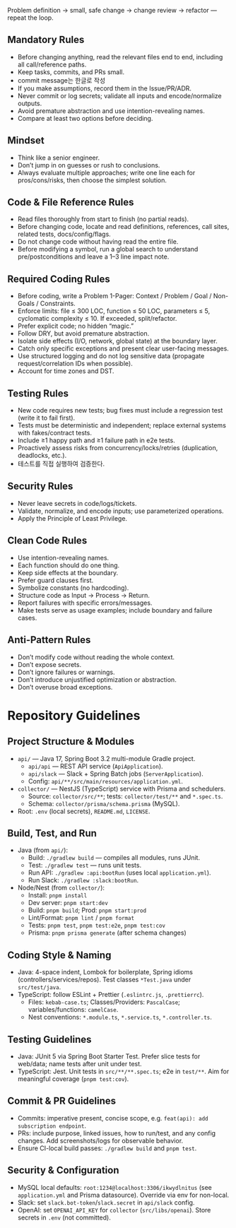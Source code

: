 
Problem definition → small, safe change → change review → refactor — repeat the loop.

## Mandatory Rules

- Before changing anything, read the relevant files end to end, including all call/reference paths.
- Keep tasks, commits, and PRs small.
- commit message는 한글로 작성
- If you make assumptions, record them in the Issue/PR/ADR.
- Never commit or log secrets; validate all inputs and encode/normalize outputs.
- Avoid premature abstraction and use intention-revealing names.
- Compare at least two options before deciding.

## Mindset

- Think like a senior engineer.
- Don’t jump in on guesses or rush to conclusions.
- Always evaluate multiple approaches; write one line each for pros/cons/risks, then choose the simplest solution.

## Code & File Reference Rules

- Read files thoroughly from start to finish (no partial reads).
- Before changing code, locate and read definitions, references, call sites, related tests, docs/config/flags.
- Do not change code without having read the entire file.
- Before modifying a symbol, run a global search to understand pre/postconditions and leave a 1–3 line impact note.

## Required Coding Rules

- Before coding, write a Problem 1-Pager: Context / Problem / Goal / Non-Goals / Constraints.
- Enforce limits: file ≤ 300 LOC, function ≤ 50 LOC, parameters ≤ 5, cyclomatic complexity ≤ 10. If exceeded, split/refactor.
- Prefer explicit code; no hidden “magic.”
- Follow DRY, but avoid premature abstraction.
- Isolate side effects (I/O, network, global state) at the boundary layer.
- Catch only specific exceptions and present clear user-facing messages.
- Use structured logging and do not log sensitive data (propagate request/correlation IDs when possible).
- Account for time zones and DST.

## Testing Rules

- New code requires new tests; bug fixes must include a regression test (write it to fail first).
- Tests must be deterministic and independent; replace external systems with fakes/contract tests.
- Include ≥1 happy path and ≥1 failure path in e2e tests.
- Proactively assess risks from concurrency/locks/retries (duplication, deadlocks, etc.).
- 테스트를 직접 실행하여 검증한다.

## Security Rules

- Never leave secrets in code/logs/tickets.
- Validate, normalize, and encode inputs; use parameterized operations.
- Apply the Principle of Least Privilege.

## Clean Code Rules

- Use intention-revealing names.
- Each function should do one thing.
- Keep side effects at the boundary.
- Prefer guard clauses first.
- Symbolize constants (no hardcoding).
- Structure code as Input → Process → Return.
- Report failures with specific errors/messages.
- Make tests serve as usage examples; include boundary and failure cases.

## Anti-Pattern Rules

- Don’t modify code without reading the whole context.
- Don’t expose secrets.
- Don’t ignore failures or warnings.
- Don’t introduce unjustified optimization or abstraction.
- Don’t overuse broad exceptions.

# Repository Guidelines

## Project Structure & Modules
- `api/` — Java 17, Spring Boot 3.2 multi-module Gradle project.
  - `api/api` — REST API service (`ApiApplication`).
  - `api/slack` — Slack + Spring Batch jobs (`ServerApplication`).
  - Config: `api/**/src/main/resources/application.yml`.
- `collector/` — NestJS (TypeScript) service with Prisma and schedulers.
  - Source: `collector/src/**`; tests: `collector/test/**` and `*.spec.ts`.
  - Schema: `collector/prisma/schema.prisma` (MySQL).
- Root: `.env` (local secrets), `README.md`, `LICENSE`.

## Build, Test, and Run
- Java (from `api/`):
  - Build: `./gradlew build` — compiles all modules, runs JUnit.
  - Test: `./gradlew test` — runs unit tests.
  - Run API: `./gradlew :api:bootRun` (uses local `application.yml`).
  - Run Slack: `./gradlew :slack:bootRun`.
- Node/Nest (from `collector/`):
  - Install: `pnpm install`
  - Dev server: `pnpm start:dev`
  - Build: `pnpm build`; Prod: `pnpm start:prod`
  - Lint/Format: `pnpm lint` / `pnpm format`
  - Tests: `pnpm test`, `pnpm test:e2e`, `pnpm test:cov`
  - Prisma: `pnpm prisma generate` (after schema changes)

## Coding Style & Naming
- Java: 4-space indent, Lombok for boilerplate, Spring idioms (controllers/services/repos). Test classes `*Test.java` under `src/test/java`.
- TypeScript: follow ESLint + Prettier (`.eslintrc.js`, `.prettierrc`).
  - Files: `kebab-case.ts`; Classes/Providers: `PascalCase`; variables/functions: `camelCase`.
  - Nest conventions: `*.module.ts`, `*.service.ts`, `*.controller.ts`.

## Testing Guidelines
- Java: JUnit 5 via Spring Boot Starter Test. Prefer slice tests for web/data; name tests after unit under test.
- TypeScript: Jest. Unit tests in `src/**/**.spec.ts`; e2e in `test/**`. Aim for meaningful coverage (`pnpm test:cov`).

## Commit & PR Guidelines
- Commits: imperative present, concise scope, e.g. `feat(api): add subscription endpoint`.
- PRs: include purpose, linked issues, how to run/test, and any config changes. Add screenshots/logs for observable behavior.
- Ensure CI-local build passes: `./gradlew build` and `pnpm test`.

## Security & Configuration
- MySQL local defaults: `root:1234@localhost:3306/ikwydlnitus` (see `application.yml` and Prisma datasource). Override via env for non-local.
- Slack: set `slack.bot-token`/`slack.secret` in `api/slack` config.
- OpenAI: set `OPENAI_API_KEY` for `collector` (`src/libs/openai`). Store secrets in `.env` (not committed).
